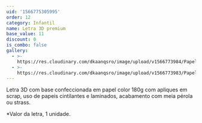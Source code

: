 ```yaml
---
uid: '1566775305995'
order: 12
category: Infantil
name: Letra 3D premium
base_value: 11
discount: 0
is_combo: false
gallery:
  - >-
    https://res.cloudinary.com/dkaanqsro/image/upload/v1566773984/Papelaria%20infantil/Letra_3D_premium_2_b1nrw5.jpg
  - >-
    https://res.cloudinary.com/dkaanqsro/image/upload/v1566773983/Papelaria%20infantil/lara_inc18x.jpg
---
```

Letra 3D com base confeccionada em papel color 180g com apliques em scrap, uso de papeis cintilantes e laminados, acabamento com meia pérola ou strass. 

\*Valor da letra, 1 unidade.

